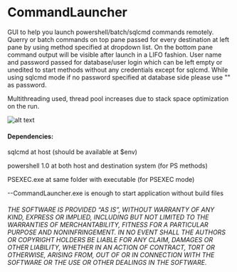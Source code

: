 # CommandLauncher
GUI to help you launch powershell/batch/sqlcmd commands remotely.
Querry or batch commands on top pane passed for every destination at left pane by using method specified at dropdown list.
On the bottom pane command output will be visible after launch in a LIFO fashion.
User name and password passed for database/user login which can be left empty or unedited to start methods without any credentials except for sqlcmd.
While using sqlcmd mode if no password specified at database side please use "" as password.

Multithreading used, thread pool increases due to stack space optimization on the run.

![alt text](https://image.ibb.co/iLY12A/Capture22.jpg)

#### Dependencies:

sqlcmd at host (should be available at $env)

powershell 1.0 at both host and destination system (for PS methods)

PSEXEC.exe at same folder with executable (for PSEXEC mode)

--CommandLauncher.exe is enough to start application without build files

###### THE SOFTWARE IS PROVIDED “AS IS”, WITHOUT WARRANTY OF ANY KIND, EXPRESS OR IMPLIED, INCLUDING BUT NOT LIMITED TO THE WARRANTIES OF MERCHANTABILITY, FITNESS FOR A PARTICULAR PURPOSE AND NONINFRINGEMENT. IN NO EVENT SHALL THE AUTHORS OR COPYRIGHT HOLDERS BE LIABLE FOR ANY CLAIM, DAMAGES OR OTHER LIABILITY, WHETHER IN AN ACTION OF CONTRACT, TORT OR OTHERWISE, ARISING FROM, OUT OF OR IN CONNECTION WITH THE SOFTWARE OR THE USE OR OTHER DEALINGS IN THE SOFTWARE.

